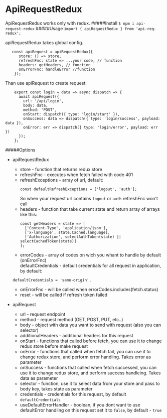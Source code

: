 # ApiRequestRedux
ApiRequestRedux works only with redux.
#####Install
```$ npm i api-request-redux```
#####Usage
```import { apiRequestRedux } from 'api-req-redux';```

apiRequestRedux takes global config.
``` 
   const apiRequest = apiRequestRedux({
      store: () => store,
      refreshFnc: state => ...your code, // function
      headers: getHeaders, // function
      onErrorFnc: handleError //function
    });
```
Than use apiRequest to create request:
``` 
    export const login = data => async dispatch => {
      await apiRequest({
        url: '/api/login',
        body: data,
        method: 'POST',
        onStart: dispatch({ type: 'login/start' }),
        onSuccess: data => dispatch({ type: 'login/success', payload: data }),
        onError: err => dispatch({ type: 'login/error', payload: err })
      });
    };
 ```
 #####Options
 - apiRequestRedux
    
    - store - function that returns redux store
    - refreshFnc - executes when fetch failed with code 401
    - refreshExceptions - array of url, default:
      ```
      const defaultRefreshExceptions = ['logout', 'auth'];
      ```
      So when your request url contains `logout` or `auth` refreshFnc won't call
    - headers - function that take current state and return array of arrays like this:
       ```
       const getHeaders = state => [
         ['Content-Type', 'application/json'],
         ['x-language', state.Cached.language],
         ['Authorization', selectAuthToken(state) || selectCachedToken(state)]
       ];
       ```  
     - errorCodes - array of codes on wich you whant to handle by default (onErrorFnc)  
     defaultCredentials - default credentials for all request in application, by default: 
      ```
      defaultCredentials = 'same-origin',
      ```
     - onErrorFnc - will be called when errorCodes.includes(fetch.status)
     - reset - will be called if refresh token failed
 -  apiRequest
    - url - request endpoint
    - method - request method (GET, POST, PUT, etc..)
    - body - object with data you want to send with request (also you can selector)
    - additionalHeaders - additional headers for this request
    - onStart - functions that called before fetch, you can use it to change redux store before make request
    - onError - functions that called when fetch fail, you can use it to change redux store, and perform error handling. Takes error as parameter
    - onSuccess - functions that called when fetch successed, you can use it to change redux store, and perform success handleing. Takes data as parameter
    - selector - function, use it to select data from your store and pass to body key, takes state as parameter
    - credentials - credentials for this request, by default `defaultCredentials`
    - useDefaultErrorHandler - boolean, if you dont want to use defaultError handling on this request set it to `false`, by default - `true`    
      
    

